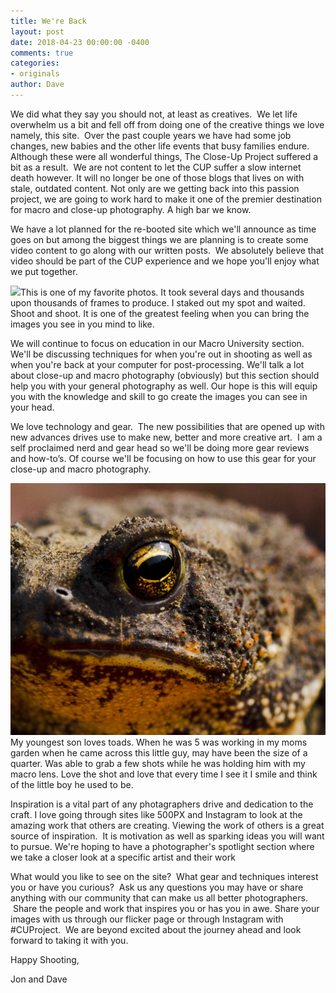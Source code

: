 ```yaml
---
title: We're Back
layout: post
date: 2018-04-23 00:00:00 -0400
comments: true
categories:
- originals
author: Dave
---
```

We did what they say you should not, at least as creatives.  We let life overwhelm us a bit and fell off from doing one of the creative things we love namely, this site.  Over the past couple years we have had some job changes, new babies and the other life events that busy families endure.  Although these were all wonderful things, The Close-Up Project suffered a bit as a result.  We are not content to let the CUP suffer a slow internet death however.  It will no longer be one of those blogs that lives on with stale, outdated content. Not only are we getting back into this passion project, we are going to work hard to make it one of the premier destination for macro and close-up photography.  A high bar we know.

We have a lot planned for the re-booted site which we'll announce as time goes on but among the biggest things we are planning is to create some video content to go along with our written posts.  We absolutely believe that video should be part of the CUP experience and we hope you'll enjoy what we put together.

<p class="post-image"><img src="/uploads/2018/04/21/IMG_9134.jpg"/>This is one of my favorite photos.  It took several days and thousands upon thousands of frames to produce.  I staked out my spot and waited.  Shoot and shoot.  It is one of the greatest feeling when you can bring the images you see in you mind to like.</p>

We will continue to focus on education in our Macro University section.  We'll be discussing techniques for when you're out in shooting as well as when you're back at your computer for post-processing.  We'll talk a lot about close-up and macro photography (obviously) but this section should help you with your general photography as well.  Our hope is this will equip you with the knowledge and skill to go create the images you can see in your head.

We love technology and gear.  The new possibilities that are opened up with new advances drives use to make new, better and more creative art.  I am a self proclaimed nerd and gear head so we'll be doing more gear reviews and how-to’s.  Of course we'll be focusing on how to use this gear for your close-up and macro photography.

<p class="post-image"><img src="/uploads/2018/04/21/SV08172012078.jpg"/>My youngest son loves toads.  When he was 5 was working in my moms garden when he came across this little guy, may have been the size of a quarter.  Was able to grab a few shots while he was holding him with my macro lens.  Love the shot and love that every time I see it I smile and think of the little boy he used to be.</p>

Inspiration is a vital part of any photagraphers drive and dedication to the craft.  I love going through sites like 500PX and Instagram to look at the amazing work that others are creating. Viewing the work of others is a great source of inspiration.  It is motivation as well as sparking ideas you will want to pursue.  We're hoping to have a photographer's spotlight section where we take a closer look at a specific artist and their work

What would you like to see on the site?  What gear and techniques interest you or have you curious?  Ask us any questions you may have or share anything with our community that can make us all better photographers.  Share the people and work that inspires you or has you in awe.  Share your images with us through our flicker page or through Instagram with #CUProject.  We are beyond excited about the journey ahead and look forward to taking it with you.

Happy Shooting,

Jon and Dave